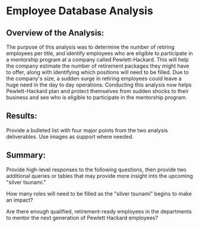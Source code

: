 # Employee Database Analysis

## Overview of the Analysis:
The purpose of this analysis was to determine the number of retiring employees per title, and identify employees who are eligible to participate in a mentorship program at a company called Pewlett-Hackard. This will help the company estimate the number of retirement packages they might have to offer, along with identifying which positions will need to be filled. Due to the company's size, a sudden surge in retiring employees could leave a huge need in the day to day operations. Conducting this analysis now helps Pewlett-Hackard plan and protect themselves from sudden shocks to their business and see who is eligible to participate in the mentorship program.

## Results: 
Provide a bulleted list with four major points from the two analysis deliverables. Use images as support where needed.

## Summary: 

Provide high-level responses to the following questions, then provide two additional queries or tables that may provide more insight into the upcoming "silver tsunami."

How many roles will need to be filled as the "silver tsunami" begins to make an impact?

Are there enough qualified, retirement-ready employees in the departments to mentor the next generation of Pewlett Hackard employees?
